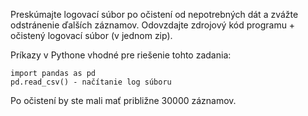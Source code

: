Preskúmajte logovací súbor po očistení od nepotrebných dát a zvážte odstránenie ďalších záznamov.
Odovzdajte zdrojový kód programu + očistený logovací súbor (v jednom zip).

Príkazy v Pythone vhodné pre riešenie tohto zadania:

```
import pandas as pd
pd.read_csv() - načítanie log súboru
```

Po očistení by ste mali mať približne 30000 záznamov.
